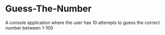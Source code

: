 # Guess-The-Number
A console application where the user has 10 attempts to guess the correct number between 1-100
